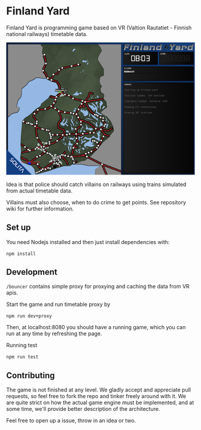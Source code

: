 # Finland Yard

Finland Yard is programming game based on VR (Valtion Rautatiet - Finnish national railways)
timetable data.

![Screenshot](screenshots/fy-screenshot.png?raw=true "Screenshot")

Idea is that police should catch villains on railways using trains simulated from
actual timetable data.

Villains must also choose, when to do crime to get points. See repository wiki for further information.

## Set up

You need Nodejs installed and then just install dependencies with:

```
npm install
```

## Development

`/bouncer` contains simple proxy for proxying and caching the data from VR apis.

Start the game and run timetable proxy by

```
npm run dev+proxy
```

Then, at localhost:8080 you should have a running game, which you can run at any time by refreshing the page.

Running test

```
npm run test
```

## Contributing

The game is not finished at any level. We gladly accept and appreciate pull requests, so
feel free to fork the repo and tinker freely around with it. We are quite strict on
how the actual game engine must be implemented, and at some time, we'll provide
better description of the architecture.

Feel free to open up a issue, throw in an idea or two.
